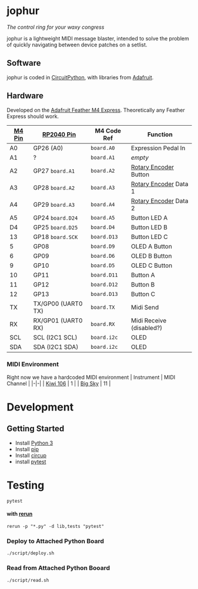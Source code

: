 # jophur
_The control ring for your waxy congress_

jophur is a lightweight MIDI message blaster, intended to solve the problem of quickly navigating between device patches on a setlist.

## Software
jophur is coded in [CircuitPython](https://github.com/adafruit/circuitpython), with libraries from [Adafruit](https://github.com/adafruit/Adafruit_CircuitPython_Bundle/).

## Hardware
Developed on the [Adafruit Feather M4 Express](https://learn.adafruit.com/adafruit-feather-m4-express-atsamd51). Theoretically any Feather Express should work.

| [M4 Pin](https://learn.adafruit.com/adafruit-feather-m4-express-atsamd51/pinouts) | [RP2040 Pin](https://learn.adafruit.com/adafruit-feather-rp2040-pico/pinouts) | M4 Code Ref | Function |
|-|-|-|-|
| A0 | GP26 (A0) | `board.A0` | Expression Pedal In |
| A1 | ? | `board.A1` | _empty_ |
| A2 | GP27 `board.A1` | `board.A2` | [Rotary Encoder](https://learn.adafruit.com/rotary-encoder/overview) Button |
| A3 | GP28 `board.A2`| `board.A3` | [Rotary Encoder](https://learn.adafruit.com/rotary-encoder/overview) Data 1 |
| A4 | GP29 `board.A3` | `board.A4` | [Rotary Encoder](https://learn.adafruit.com/rotary-encoder/overview) Data 2 |
| A5 | GP24 `board.D24` | `board.A5` | Button LED A |
| D4 | GP25 `board.D25` | `board.D4` | Button LED B |
| 13 | GP18 `board.SCK` | `board.D13` | Button LED C |
| 5 | GP08 | `board.D9` | OLED A Button |
| 6 | GP09 | `board.D6` | OLED B Button |
| 9 | GP10 | `board.D5` | OLED C Button |
| 10 | GP11 | `board.D11` | Button A |
| 11 | GP12 | `board.D12` | Button B |
| 12 | GP13 | `board.D13` | Button C |
| TX | TX/GP00 (UART0 TX) | `board.TX` | Midi Send |
| RX | RX/GP01 (UART0 RX) | `board.RX` | Midi Receive (disabled?) |
| SCL | SCL (I2C1 SCL) | `board.i2c` | OLED |
| SDA | SDA (I2C1 SDA) | `board.i2c` | OLED |


### MIDI Environment
Right now we have a hardcoded MIDI environment
| Instrument | MIDI Channel |
|-|-|
| [Kiwi 106](https://www.kiwitechnics.com/kiwi-106.htm) | 1 |
| [Big Sky](https://www.strymon.net/support/bigsky/) | 11 |

# Development
## Getting Started
- Install [Python 3](https://www.python.org/downloads/)
- Install [pip](https://pypi.org/project/pip/)
- Install [circup](https://github.com/adafruit/circup)
- install [pytest](https://pytest.org/en/latest/getting-started.html)

# Testing
```
pytest
```

#### with [rerun](https://github.com/alexch/rerun)
```
rerun -p "*.py" -d lib,tests "pytest"
```

### Deploy to Attached Python Board
```
./script/deploy.sh
```

### Read from Attached Python Booard
```
./script/read.sh
```
